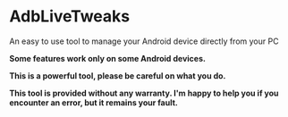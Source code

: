 # AdbLiveTweaks
An easy to use tool to manage your Android device directly from your PC

**Some features work only on some Android devices.**

**This is a powerful tool, please be careful on what you do.**

**This tool is provided without any warranty. I'm happy to help you if you encounter an error, but it remains your fault.**
